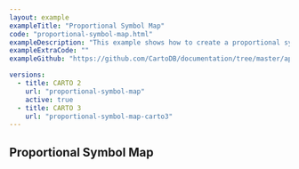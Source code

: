 ```yaml
---
layout: example
exampleTitle: "Proportional Symbol Map"
code: "proportional-symbol-map.html"
exampleDescription: "This example shows how to create a proportional symbol map with zoom-based styling and different colors applied to features depending on categorical data. Based on <a href='https://carto.com/blog/proportional-symbol-maps/' target='_blank'>this blogpost</a>."
exampleExtraCode: ""
exampleGithub: "https://github.com/CartoDB/documentation/tree/master/app/content/deck-gl/examples/styling/proportional-symbol-map.html"

versions:
  - title: CARTO 2
    url: "proportional-symbol-map"
    active: true
  - title: CARTO 3
    url: "proportional-symbol-map-carto3"
---
```

## Proportional Symbol Map